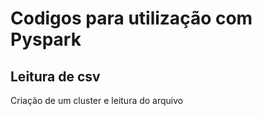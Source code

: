 # Codigos para utilização com Pyspark

## Leitura de csv

Criação de um cluster e leitura do arquivo